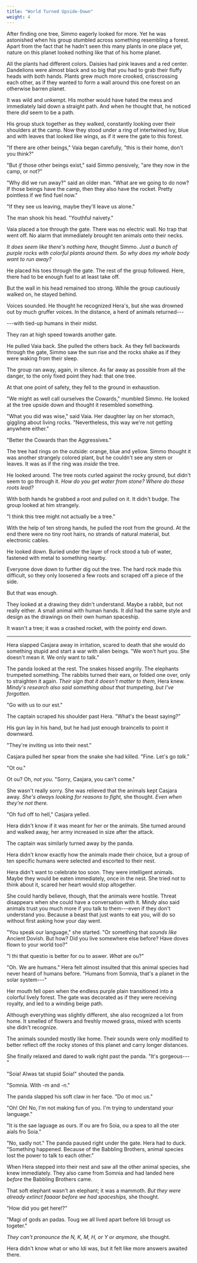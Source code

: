 ```yaml
---
title: "World Turned Upside-Down"
weight: 4
---
```


After finding one tree, Simmo eagerly looked for more. Yet he was astonished when his group stumbled across something resembling a forest. Apart from the fact that he hadn't seen this many plants in one place yet, nature on this planet looked nothing like that of his home planet.

All the plants had different colors. Daisies had pink leaves and a red center. Dandelions were almost black and so big that you had to grab their fluffy heads with both hands. Plants grew much more crooked, crisscrossing each other, as if they wanted to form a wall around this one forest on an otherwise barren planet.

It was wild and unkempt. His mother would have hated the mess and immediately laid down a straight path. And when he thought that, he noticed there _did_ seem to be a path.

His group stuck together as they walked, constantly looking over their shoulders at the camp. Now they stood under a ring of intertwined ivy, blue and with leaves that looked like wings, as if it were the gate to this forest.

"If there are other beings," Vaia began carefully, "this is their home, don't you think?"

"But _if_ those other beings exist," said Simmo pensively, "are they now in the camp, or not?"

"Why did we run away?" said an older man. "What are we going to do now? If those beings have the camp, then they also have the rocket. Pretty pointless if we find fuel now."

"If they see us leaving, maybe they'll leave us alone."

The man shook his head. "Youthful naivety."

Vaia placed a toe through the gate. There was no electric wall. No trap that went off. No alarm that immediately brought ten animals onto their necks.

_It does seem like there's nothing here,_ thought Simmo. _Just a bunch of purple rocks with colorful plants around them. So why does my whole body want to run away?_

He placed his toes through the gate. The rest of the group followed. Here, there had to be enough fuel to at least take off.

But the wall in his head remained too strong. While the group cautiously walked on, he stayed behind.

Voices sounded. He thought he recognized Hera's, but she was drowned out by much gruffer voices. In the distance, a herd of animals returned---

---with tied-up humans in their midst. 

They ran at high speed towards another gate.

He pulled Vaia back. She pulled the others back. As they fell backwards through the gate, Simmo saw the sun rise and the rocks shake as if they were waking from their sleep.

The group ran away, again, in silence. As far away as possible from all the danger, to the only fixed point they had: that one tree. 

At that one point of safety, they fell to the ground in exhaustion.

"We might as well call ourselves the Cowards," mumbled Simmo. He looked at the tree upside down and thought it resembled something.

"What you did was wise," said Vaia. Her daughter lay on her stomach, giggling about living rocks. "Nevertheless, this way we're not getting anywhere either."

"Better the Cowards than the Aggressives." 

The tree had rings on the outside: orange, blue and yellow. Simmo thought it was another strangely colored plant, but he couldn't see any stem or leaves. It was as if the ring was _inside_ the tree.

He looked around. The tree roots curled against the rocky ground, but didn't seem to go through it. _How do you get water from stone? Where do those roots lead?_

With both hands he grabbed a root and pulled on it. It didn't budge. The group looked at him strangely.

"I think this tree might not actually be a tree."

With the help of ten strong hands, he pulled the root from the ground. At the end there were no tiny root hairs, no strands of natural material, but electronic cables.

He looked down. Buried under the layer of rock stood a tub of water, fastened with metal to something nearby.

Everyone dove down to further dig out the tree. The hard rock made this difficult, so they only loosened a few roots and scraped off a piece of the side. 

But that was enough.

They looked at a drawing they didn't understand. Maybe a rabbit, but not really either. A small animal with human hands. It _did_ had the same style and design as the drawings on their own human spaceship. 

It wasn't a tree; it was a crashed rocket, with the pointy end down.

___

Hera slapped Casjara away in irritation, scared to death that she would do something stupid and start a war with alien beings. "We won't hurt you. She doesn't mean it. We only want to talk."

The panda looked at the rest. The snakes hissed angrily. The elephants trumpeted something. The rabbits turned their ears, or folded one over, only to straighten it again. _Their sign that it doesn't matter to them,_ Hera knew. _Mindy's research also said something about that trumpeting, but I've forgotten._

"Go with us to our est."

The captain scraped his shoulder past Hera. "What's the beast saying?" 

His gun lay in his hand, but he had just enough braincells to point it downward.

"They're inviting us into their nest."

Casjara pulled her spear from the snake she had killed. "Fine. Let's go _talk_."

"Ot ou." 

Ot ou? Oh, _not you_. "Sorry, Casjara, you can't come."

She wasn't really sorry. She was relieved that the animals kept Casjara away. _She's always looking for reasons to fight,_ she thought. _Even when they're not there._

"Oh fud off to hell," Casjara yelled. 

Hera didn't know if it was meant for her or the animals. She turned around and walked away, her army increased in size after the attack. 

The captain was similarly turned away by the panda. 

Hera didn't know exactly how the animals made their choice, but a group of ten specific humans were selected and escorted to their nest.

Hera didn't want to celebrate too soon. They were intelligent animals. Maybe they would be eaten immediately, once in the nest. She tried not to think about it, scared her heart would stop altogether.

She could hardly believe, though, that the animals were hostile. Threat disappears when she could have a conversation with it. Mindy also said animals trust you much more if you talk to them---even if they don't understand you. Because a beast that just wants to eat you, will do so without first asking how your day went.

"You speak our language," she started. "Or something that _sounds like_ Ancient Dovish. But how? Did you live somewhere else before? Have doves flown to your world too?"

"I thi that questio is better for ou to aswer. _What_ are ou?"

"Oh. We are humans." Hera felt almost insulted that this animal species had never heard of humans before. "Humans from Somnia, that's a planet in the solar system---"

Her mouth fell open when the endless purple plain transitioned into a colorful lively forest. The gate was decorated as if they were receiving royalty, and led to a winding beige path. 

Although everything was slightly different, she also recognized a lot from home. It smelled of flowers and freshly mowed grass, mixed with scents she didn't recognize. 

The animals sounded mostly like home. Their sounds were only modified to better reflect off the rocky stones of this planet and carry longer distances.

She finally relaxed and dared to walk right past the panda. "It's gorgeous---"

"Soia! Alwas tat stupid Soia!" shouted the panda.

"Somnia. With -m and -n."

The panda slapped his soft claw in her face. "Do ot moc us."

"Oh! Oh! No, I'm not making fun of you. I'm trying to understand your language."

"It is the sae laguage as ours. If ou are fro Soia, ou a spea to all the oter aials fro Soia."

"No, sadly not." The panda paused right under the gate. Hera had to duck. "Something happened. Because of the Babbling Brothers, animal species lost the power to talk to each other."

When Hera stepped into their nest and saw all the other animal species, she knew immediately. They also came from Somnia and had landed here _before_ the Babbling Brothers came. 

That soft elephant wasn't an elephant; it was a mammoth. _But they were already extinct faaaar before we had spaceships,_ she thought.

"How did you get here!?"

"Magi of gods an padas. Toug we all lived apart before Idi brougt us togeter."

_They can't pronounce the N, K, M, H, or Y or anymore,_ she thought. 

Hera didn't know what or who Idi was, but it felt like more answers awaited there.
